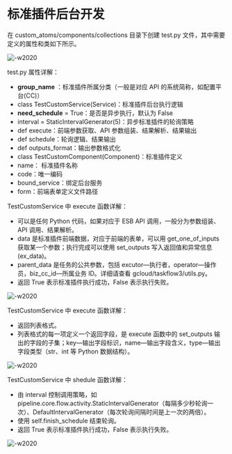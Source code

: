 # 标准插件后台开发

在 custom_atoms/components/collections 目录下创建 test.py 文件，其中需要定义的属性和类如下所示。

![-w2020](../assets/34.png)

test.py 属性详解：
- **__group_name__** ：标准插件所属分类（一般是对应 API 的系统简称，如配置平台(CC)）
- class TestCustomService(Service)：标准插件后台执行逻辑
- **__need_schedule__** = True：是否是异步执行，默认为 False
- interval = StaticIntervalGenerator(5)：异步标准插件的轮询策略
- def execute：前端参数获取、API 参数组装、结果解析、结果输出
- def schedule：轮询逻辑、结果输出
- def outputs_format：输出参数格式化
- class TestCustomComponent(Component)：标准插件定义
- name： 标准插件名称
- code：唯一编码
- bound_service：绑定后台服务
- form：前端表单定义文件路径  

TestCustomService 中 execute 函数详解：
- 可以是任何 Python 代码，如果对应于 ESB API 调用，一般分为参数组装、API 调用、结果解析。
- data 是标准插件前端数据，对应于前端的表单，可以用 get_one_of_inputs 获取某一个参数；执行完成可以使用 set_outputs 写入返回值和异常信息(ex_data)。
- parent_data 是任务的公共参数，包括 excutor—执行者，operator—操作员，biz_cc_id—所属业务 ID。详细请查看 gcloud/taskflow3/utils.py。
- 返回 True 表示标准插件执行成功，False 表示执行失败。

![-w2020](../assets/35.png)

TestCustomService 中 execute 函数详解：
- 返回列表格式。
- 列表格式的每一项定义一个返回字段，是 execute 函数中的 set_outputs 输出的字段的子集；key—输出字段标识，name—输出字段含义，type—输出字段类型（str、int 等 Python 数据结构）。

![-w2020](../assets/36.png)

TestCustomService 中 shedule 函数详解：
- 由 interval 控制调用策略，如 pipeline.core.flow.activity.StaticIntervalGenerator（每隔多少秒轮询一次）、DefaultIntervalGenerator（每次轮询间隔时间是上一次的两倍）。
- 使用 self.finish_schedule 结束轮询。
- 返回 True 表示标准插件执行成功，False 表示执行失败。

![-w2020](../assets/37.png)
